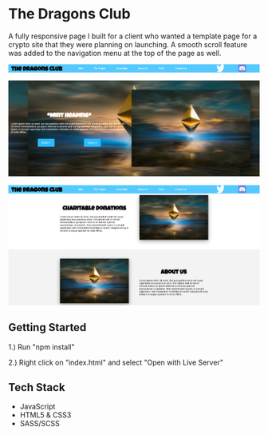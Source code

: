 # The Dragons Club

A fully responsive page I built for a client who wanted a template page for a crypto site that they were planning on launching. A smooth scroll feature was added to the navigation menu at the top of the page as well.

![The Dragons Club Hero View](/tdc-view-1.png?raw=true)
![The Dragons Club Page View](/tdc-view-2.png?raw=true)

## Getting Started

1.) Run "npm install"

2.) Right click on "index.html" and select "Open with Live Server"

## Tech Stack

- JavaScript
- HTML5 & CSS3
- SASS/SCSS
